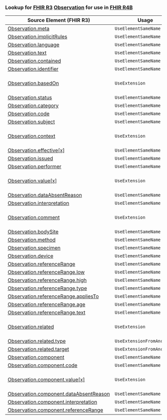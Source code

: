 ### Lookup for [FHIR R3](https://hl7.org/fhir/STU3/) [Observation](https://hl7.org/fhir/STU3/Observation.html) for use in [FHIR R4B](https://hl7.org/fhir/R4B/)

| Source Element (FHIR R3) | Usage | Target |
| -------------- | ----- | ------ |
| [Observation.meta](https://hl7.org/fhir/STU3/Observation.html#resource) | `UseElementSameName` | [Observation.meta](https://hl7.org/fhir/R4B/Observation.html#resource) |
| [Observation.implicitRules](https://hl7.org/fhir/STU3/Observation.html#resource) | `UseElementSameName` | [Observation.implicitRules](https://hl7.org/fhir/R4B/Observation.html#resource) |
| [Observation.language](https://hl7.org/fhir/STU3/Observation.html#resource) | `UseElementSameName` | [Observation.language](https://hl7.org/fhir/R4B/Observation.html#resource) |
| [Observation.text](https://hl7.org/fhir/STU3/Observation.html#resource) | `UseElementSameName` | [Observation.text](https://hl7.org/fhir/R4B/Observation.html#resource) |
| [Observation.contained](https://hl7.org/fhir/STU3/Observation.html#resource) | `UseElementSameName` | [Observation.contained](https://hl7.org/fhir/R4B/Observation.html#resource) |
| [Observation.identifier](https://hl7.org/fhir/STU3/Observation.html#resource) | `UseElementSameName` | [Observation.identifier](https://hl7.org/fhir/R4B/Observation.html#resource) |
| [Observation.basedOn](https://hl7.org/fhir/STU3/Observation.html#resource) | `UseExtension` | [http://hl7.org/fhir/3.0/StructureDefinition/extension-Observation.basedOn](StructureDefinition-ext-R3-Observation.basedOn.html) |
| [Observation.status](https://hl7.org/fhir/STU3/Observation.html#resource) | `UseElementSameName` | [Observation.status](https://hl7.org/fhir/R4B/Observation.html#resource) |
| [Observation.category](https://hl7.org/fhir/STU3/Observation.html#resource) | `UseElementSameName` | [Observation.category](https://hl7.org/fhir/R4B/Observation.html#resource) |
| [Observation.code](https://hl7.org/fhir/STU3/Observation.html#resource) | `UseElementSameName` | [Observation.code](https://hl7.org/fhir/R4B/Observation.html#resource) |
| [Observation.subject](https://hl7.org/fhir/STU3/Observation.html#resource) | `UseElementSameName` | [Observation.subject](https://hl7.org/fhir/R4B/Observation.html#resource) |
| [Observation.context](https://hl7.org/fhir/STU3/Observation.html#resource) | `UseExtension` | [http://hl7.org/fhir/3.0/StructureDefinition/extension-Observation.context](StructureDefinition-ext-R3-Observation.context.html) |
| [Observation.effective[x]](https://hl7.org/fhir/STU3/Observation.html#resource) | `UseElementSameName` | [Observation.effective[x]](https://hl7.org/fhir/R4B/Observation.html#resource) |
| [Observation.issued](https://hl7.org/fhir/STU3/Observation.html#resource) | `UseElementSameName` | [Observation.issued](https://hl7.org/fhir/R4B/Observation.html#resource) |
| [Observation.performer](https://hl7.org/fhir/STU3/Observation.html#resource) | `UseElementSameName` | [Observation.performer](https://hl7.org/fhir/R4B/Observation.html#resource) |
| [Observation.value[x]](https://hl7.org/fhir/STU3/Observation.html#resource) | `UseExtension` | [http://hl7.org/fhir/3.0/StructureDefinition/extension-Observation.value](StructureDefinition-ext-R3-Observation.value.html) |
| [Observation.dataAbsentReason](https://hl7.org/fhir/STU3/Observation.html#resource) | `UseElementSameName` | [Observation.dataAbsentReason](https://hl7.org/fhir/R4B/Observation.html#resource) |
| [Observation.interpretation](https://hl7.org/fhir/STU3/Observation.html#resource) | `UseElementSameName` | [Observation.interpretation](https://hl7.org/fhir/R4B/Observation.html#resource) |
| [Observation.comment](https://hl7.org/fhir/STU3/Observation.html#resource) | `UseExtension` | [http://hl7.org/fhir/3.0/StructureDefinition/extension-Observation.comment](StructureDefinition-ext-R3-Observation.comment.html) |
| [Observation.bodySite](https://hl7.org/fhir/STU3/Observation.html#resource) | `UseElementSameName` | [Observation.bodySite](https://hl7.org/fhir/R4B/Observation.html#resource) |
| [Observation.method](https://hl7.org/fhir/STU3/Observation.html#resource) | `UseElementSameName` | [Observation.method](https://hl7.org/fhir/R4B/Observation.html#resource) |
| [Observation.specimen](https://hl7.org/fhir/STU3/Observation.html#resource) | `UseElementSameName` | [Observation.specimen](https://hl7.org/fhir/R4B/Observation.html#resource) |
| [Observation.device](https://hl7.org/fhir/STU3/Observation.html#resource) | `UseElementSameName` | [Observation.device](https://hl7.org/fhir/R4B/Observation.html#resource) |
| [Observation.referenceRange](https://hl7.org/fhir/STU3/Observation.html#resource) | `UseElementSameName` | [Observation.referenceRange](https://hl7.org/fhir/R4B/Observation.html#resource) |
| [Observation.referenceRange.low](https://hl7.org/fhir/STU3/Observation.html#resource) | `UseElementSameName` | [Observation.referenceRange.low](https://hl7.org/fhir/R4B/Observation.html#resource) |
| [Observation.referenceRange.high](https://hl7.org/fhir/STU3/Observation.html#resource) | `UseElementSameName` | [Observation.referenceRange.high](https://hl7.org/fhir/R4B/Observation.html#resource) |
| [Observation.referenceRange.type](https://hl7.org/fhir/STU3/Observation.html#resource) | `UseElementSameName` | [Observation.referenceRange.type](https://hl7.org/fhir/R4B/Observation.html#resource) |
| [Observation.referenceRange.appliesTo](https://hl7.org/fhir/STU3/Observation.html#resource) | `UseElementSameName` | [Observation.referenceRange.appliesTo](https://hl7.org/fhir/R4B/Observation.html#resource) |
| [Observation.referenceRange.age](https://hl7.org/fhir/STU3/Observation.html#resource) | `UseElementSameName` | [Observation.referenceRange.age](https://hl7.org/fhir/R4B/Observation.html#resource) |
| [Observation.referenceRange.text](https://hl7.org/fhir/STU3/Observation.html#resource) | `UseElementSameName` | [Observation.referenceRange.text](https://hl7.org/fhir/R4B/Observation.html#resource) |
| [Observation.related](https://hl7.org/fhir/STU3/Observation.html#resource) | `UseExtension` | [http://hl7.org/fhir/3.0/StructureDefinition/extension-Observation.related](StructureDefinition-ext-R3-Observation.related.html) |
| [Observation.related.type](https://hl7.org/fhir/STU3/Observation.html#resource) | `UseExtensionFromAncestor` | - |
| [Observation.related.target](https://hl7.org/fhir/STU3/Observation.html#resource) | `UseExtensionFromAncestor` | - |
| [Observation.component](https://hl7.org/fhir/STU3/Observation.html#resource) | `UseElementSameName` | [Observation.component](https://hl7.org/fhir/R4B/Observation.html#resource) |
| [Observation.component.code](https://hl7.org/fhir/STU3/Observation.html#resource) | `UseElementSameName` | [Observation.component.code](https://hl7.org/fhir/R4B/Observation.html#resource) |
| [Observation.component.value[x]](https://hl7.org/fhir/STU3/Observation.html#resource) | `UseExtension` | [http://hl7.org/fhir/3.0/StructureDefinition/extension-Observation.component.value](StructureDefinition-ext-R3-Observation.co.value.html) |
| [Observation.component.dataAbsentReason](https://hl7.org/fhir/STU3/Observation.html#resource) | `UseElementSameName` | [Observation.component.dataAbsentReason](https://hl7.org/fhir/R4B/Observation.html#resource) |
| [Observation.component.interpretation](https://hl7.org/fhir/STU3/Observation.html#resource) | `UseElementSameName` | [Observation.component.interpretation](https://hl7.org/fhir/R4B/Observation.html#resource) |
| [Observation.component.referenceRange](https://hl7.org/fhir/STU3/Observation.html#resource) | `UseElementSameName` | [Observation.component.referenceRange](https://hl7.org/fhir/R4B/Observation.html#resource) |
